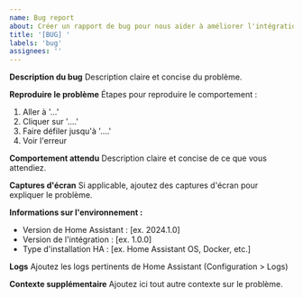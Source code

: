 ```yaml
---
name: Bug report
about: Créer un rapport de bug pour nous aider à améliorer l'intégration
title: '[BUG] '
labels: 'bug'
assignees: ''
---
```


**Description du bug**
Description claire et concise du problème.

**Reproduire le problème**
Étapes pour reproduire le comportement :
1. Aller à '...'
2. Cliquer sur '....'
3. Faire défiler jusqu'à '....'
4. Voir l'erreur

**Comportement attendu**
Description claire et concise de ce que vous attendiez.

**Captures d'écran**
Si applicable, ajoutez des captures d'écran pour expliquer le problème.

**Informations sur l'environnement :**
 - Version de Home Assistant : [ex. 2024.1.0]
 - Version de l'intégration : [ex. 1.0.0]
 - Type d'installation HA : [ex. Home Assistant OS, Docker, etc.]

**Logs**
Ajoutez les logs pertinents de Home Assistant (Configuration > Logs)

**Contexte supplémentaire**
Ajoutez ici tout autre contexte sur le problème.